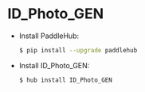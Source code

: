 # ID_Photo_GEN
* Install PaddleHub: 

    ```bash
    $ pip install --upgrade paddlehub
    ```

* Install ID_Photo_GEN: 

    ```bash
    $ hub install ID_Photo_GEN
    ```
